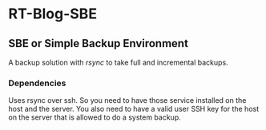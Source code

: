 # RT-Blog-SBE

## SBE or Simple Backup Environment

A backup solution with *rsync* to take full and incremental backups.

### Dependencies
Uses rsync over ssh. So you need to have those service installed on the host and the server. You also need to have a valid user SSH key for the host on the server that is allowed to do a system backup.
